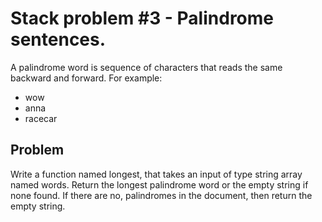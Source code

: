 # Stack problem #3 - Palindrome sentences.

A palindrome word is sequence of characters that reads the same backward and forward. 
For example:

* wow
* anna
* racecar





##  Problem

Write a function named longest, that takes an input of type string array named words. 
Return the longest palindrome word or the empty string if none found.
If there are no, palindromes in the document, then return the empty string.
